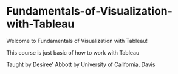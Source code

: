 # Fundamentals-of-Visualization-with-Tableau
Welcome to Fundamentals of Visualization with Tableau! 

This course is just basic of how to work with Tableau 

Taught by Desiree' Abbott by University of California, Davis
